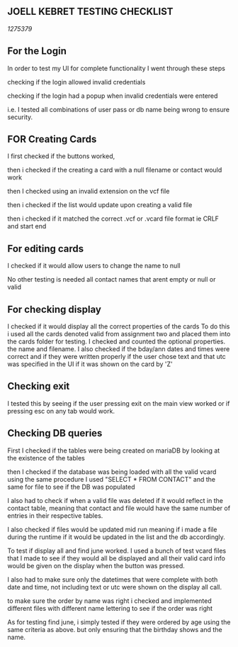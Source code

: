 ## JOELL KEBRET TESTING CHECKLIST
*1275379*

## For the Login
In order to test my UI for complete functionality I went through these steps

checking if the login allowed invalid credentials

checking if the login had a popup when invalid credentials were entered

i.e. I tested all combinations of user pass or db name being wrong to ensure security.

## FOR Creating Cards

I first checked if the buttons worked,

then i checked if the creating a card with a null filename or contact would work

then I checked using an invalid extension on the vcf file

then i checked if the list would update upon creating a valid file

then i checked if it matched the correct .vcf or .vcard file format ie CRLF and start end

## For editing cards

I checked if it would allow users to change the name to null

No other testing is needed all contact names that arent empty or null or valid

## For checking display

I checked if it would display all the correct properties of the cards
To do this i used all the cards denoted valid from assignment two and placed them into the cards
folder for testing. I checked and counted the optional properties. the name and filename.
I also checked if the bday/ann dates and times were correct and if they were written properly if the user chose text and that utc was specified in the UI if it was shown on the card by 'Z'


## Checking exit

I tested this by seeing if the user pressing exit on the main view worked or if pressing esc on any tab would work.

## Checking DB queries

First I checked if the tables were being created on mariaDB by looking at the existence of the tables

then I checked if the database was being loaded with all the valid vcard using the same procedure I used "SELECT * FROM CONTACT" and the same for file to see if the DB was populated

I also had to check if when a valid file was deleted if it would reflect in the contact table, meaning that contact and file would have the same number of entries in their respective tables.

I also checked if files would be updated mid run meaning if i made a file during the runtime if it would be updated in the list and the db accordingly.

To test if display all and find june worked. I used a bunch of test vcard files that I made to see if they would all be displayed and all their valid card info would be given on the display when the button was pressed.

I also had to make sure only the datetimes that were complete with both date and time, not including text or utc were shown on the display all call.

to make sure the order by name was right i checked and implemented different files with different name lettering to see if the order  was right

As for testing find june, i simply tested if they were ordered by age using the same criteria as above. but only ensuring that the birthday shows and the name.


